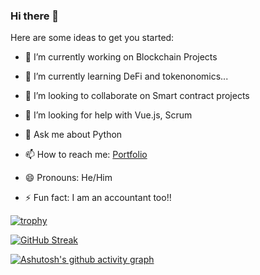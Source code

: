 ### Hi there 👋


Here are some ideas to get you started:

- 🔭 I’m currently working on Blockchain Projects

- 🌱 I’m currently learning DeFi and tokenonomics...
- 👯 I’m looking to collaborate on Smart contract projects
- 🤔 I’m looking for help with Vue.js, Scrum
- 💬 Ask me about Python
- 📫 How to reach me: [Portfolio](http://portfolio.derawllings.com/)
- 😄 Pronouns: He/Him
- ⚡ Fun fact: I am an accountant too!!

[![trophy](https://github-profile-trophy.vercel.app/?username=Jesuskid&theme=onedark)](https://github.com/ryo-ma/github-profile-trophy)

[![GitHub Streak](https://github-readme-streak-stats.herokuapp.com/?user=DenverCoder1&theme=dark)](https://git.io/streak-stats)

[![Ashutosh's github activity graph](https://activity-graph.herokuapp.com/graph?username=Jesuskid&theme=react-dark)](https://github.com/ashutosh00710/github-readme-activity-graph)
